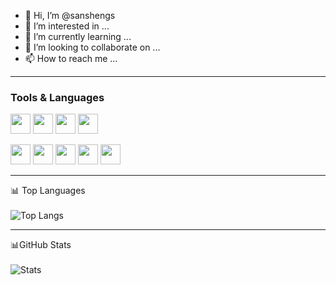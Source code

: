 - 👋 Hi, I’m @sanshengs
- 👀 I’m interested in ...
- 🌱 I’m currently learning ...
- 💞️ I’m looking to collaborate on ...
- 📫 How to reach me ...

<!---
sanshengs/sanshengs is a ✨ special ✨ repository because its `README.md` (this file) appears on your GitHub profile.
You can click the Preview link to take a look at your changes.
--->
---

### Tools & Languages
<p>
  <img height="32" width="32" src="https://cdn.jsdelivr.net/npm/simple-icons@v3/icons/visualstudiocode.svg"/>
  <img height="32" width="32" src="https://cdn.jsdelivr.net/npm/simple-icons@v3/icons/github.svg"/>
  <img height="32" width="32" src="https://cdn.jsdelivr.net/npm/simple-icons@v3/icons/git.svg"/>
  <img height="32" width="32" src="https://cdn.jsdelivr.net/npm/simple-icons@v3/icons/pycharm.svg"/>
</p>

<p>
  <img height="32" width="32" src="https://cdn.jsdelivr.net/npm/simple-icons@v3/icons/python.svg"/>
  <img height="32" width="32" src="https://cdn.jsdelivr.net/npm/simple-icons@v3/icons/javascript.svg"/>

  <img height="32" width="32" src="https://cdn.jsdelivr.net/npm/simple-icons@v3/icons/java.svg"/>
  <img height="32" width="32" src="https://cdn.jsdelivr.net/npm/simple-icons@v3/icons/markdown.svg"/>
  <img height="32" width="32" src="https://cdn.jsdelivr.net/npm/simple-icons@v3/icons/mysql.svg"/>
</p>

---  


  <summary>📊 Top Languages</summary>
  <br>
  <img src="https://github-readme-stats.vercel.app/api/top-langs/?username=sanshengs&theme=onedark&layout=compact" alt="Top Langs">


---
<!---
<details>
--->
  <summary>📊GitHub Stats</summary>
  <br>
  <img alt="Stats" src="https://github-readme-stats.vercel.app/api?username=sanshengs&count_private=true&show_icons=true&theme=onedark"/>
  <!---
</details>
--->
